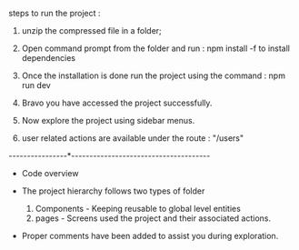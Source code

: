 steps to run the project  :
1. unzip the compressed file in a folder;
2. Open command prompt from the folder and 
    run : npm install -f  to install dependencies

3. Once the installation is done run the project using the command
       : npm run dev
4. Bravo you have accessed the project successfully.
5. Now explore the project using sidebar menus.

6. user related actions are available under the route : "/users"

----------------*--------------------------------------
* Code overview
* The project hierarchy follows two types of folder
    1. Components  - Keeping reusable to global level entities
    2. pages    - Screens used the project and their associated actions.

* Proper comments have been added to assist you during exploration.
